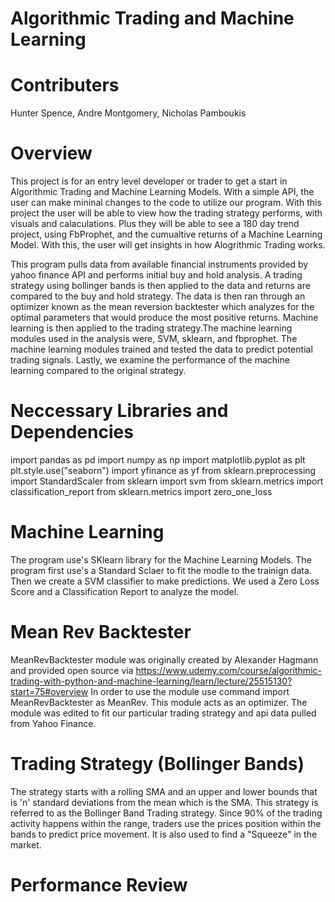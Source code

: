 # Algorithmic Trading and Machine Learning  

# Contributers
Hunter Spence, Andre Montgomery, Nicholas Pamboukis

# Overview
This project is for an entry level developer or trader to get a start in Algorithmic Trading and Machine Learning Models. With a simple API, the user can make mininal changes to the code to utilize our program. With this project the user will be able to view how the trading strategy performs, with visuals and calaculations. Plus they will be able to see a 180 day trend project, using FbProphet, and the cumualtive returns of a Machine Learning Model. With this, the user will get insights in how Alogrithmic Trading works.

This program pulls data from available financial instruments provided by yahoo finance API and performs initial buy and hold analysis. A trading strategy using bollinger bands is then applied to the data and returns are compared to the buy and hold strategy. The data is then ran through an optimizer known as the mean reversion backtester which analyzes for the optimal parameters that would produce the most positive returns. Machine learning is then applied to the trading strategy.The machine learning modules used in the analysis were, SVM, sklearn, and fbprophet. The machine learning modules trained and tested the data to predict potential trading signals. Lastly, we examine the performance of the machine learning compared to the original strategy. 

# Neccessary Libraries and Dependencies
import pandas as pd
import numpy as np
import matplotlib.pyplot as plt
plt.style.use("seaborn")
import yfinance as yf
from sklearn.preprocessing import StandardScaler
from sklearn import svm
from sklearn.metrics import classification_report
from sklearn.metrics import zero_one_loss

# Machine Learning
The program use's SKlearn library for the Machine Learning Models. The program first use's a Standard Sclaer to fit the modle to the trainign data. Then we create a SVM classifier to make predictions. We used a Zero Loss Score and a Classification Report to analyze the model. 

# Mean Rev Backtester
MeanRevBacktester module was originally created by Alexander Hagmann and provided open source via https://www.udemy.com/course/algorithmic-trading-with-python-and-machine-learning/learn/lecture/25515130?start=75#overview 
In order to use the module use command import MeanRevBacktester as MeanRev. This module acts as an optimizer.
The module was edited to fit our particular trading strategy and api data pulled from Yahoo Finance. 

# Trading Strategy (Bollinger Bands)
The strategy starts with a rolling SMA and an upper and lower bounds that is 'n' standard deviations from the mean which is the SMA. This strategy is referred to as the Bollinger Band Trading strategy. Since 90% of the trading activity happens within the range, traders use the prices position within the bands to predict price movement. It is also used to find a "Squeeze" in the market. 

# Performance Review
